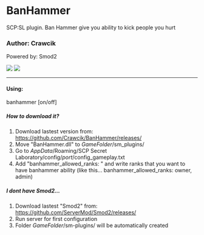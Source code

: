 # BanHammer
SCP:SL plugin. Ban Hammer give you ability to kick people you hurt

### Author: Crawcik
Powered by: Smod2

![](https://img.shields.io/github/release/Crawcik/SL-EventPack) ![](https://img.shields.io/github/license/Crawcik/SL-EventPack)

------------
#### Using:
banhammer [on/off]

##### How to download it?
1. Download lastest version from: https://github.com/Crawcik/BanHammer/releases/
2. Move "BanHammer.dll" to *GameFolder*/sm_plugins/
3. Go to *AppData*/Roaming/SCP Secret Laboratory/config/*port*/config_gameplay.txt
4. Add "banhammer_allowed_ranks: " and write ranks that you want to have banhammer ability (like this... banhammer_allowed_ranks: owner, admin)

##### I dont have Smod2...
1. Download lastest "Smod2" from: https://github.com/ServerMod/Smod2/releases/
3. Run server for first configuration
4. Folder *GameFolder*/sm-plugins/ will be automatically created
